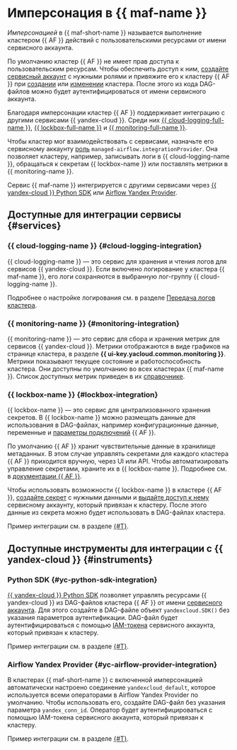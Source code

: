 # Имперсонация в {{ maf-name }}

_Имперсонацией_ в {{ maf-short-name }} называется выполнение кластером {{ AF }} действий с пользовательскими ресурсами от имени сервисного аккаунта.

По умолчанию кластер {{ AF }} не имеет прав доступа к пользовательским ресурсам. Чтобы обеспечить доступ к ним, [создайте сервисный аккаунт](../../iam/operations/sa/create.md#create-sa) с нужными ролями и привяжите его к кластеру {{ AF }} при [создании](../operations/cluster-create.md#create-cluster) или [изменении](../operations/cluster-update.md) кластера. После этого из кода DAG-файлов можно будет аутентифицироваться от имени сервисного аккаунта.

Благодаря имперсонации кластер {{ AF }} поддерживает интеграцию с другими сервисами {{ yandex-cloud }}. Среди них [{{ cloud-logging-full-name }}](../../logging/index.yaml), [{{ lockbox-full-name }}](../../lockbox/concepts/index.md) и [{{ monitoring-full-name }}](../../monitoring/concepts/index.md).

Чтобы кластер мог взаимодействовать с сервисами, назначьте его сервисному аккаунту [роль](../security/index.md#managed-airflow-integrationProvider) `managed-airflow.integrationProvider`. Она позволяет кластеру, например, записывать логи в {{ cloud-logging-name }}, обращаться к секретам {{ lockbox-name }} или поставлять метрики в {{ monitoring-name }}.

Сервис {{ maf-name }} интегрируется с другими сервисами через [{{ yandex-cloud }} Python SDK](https://github.com/yandex-cloud/python-sdk) или [Airflow Yandex Provider](https://airflow.apache.org/docs/apache-airflow-providers-yandex/stable/index.html).

## Доступные для интеграции сервисы {#services}

### {{ cloud-logging-name }} {#cloud-logging-integration}

{{ cloud-logging-name }} — это сервис для хранения и чтения логов для сервисов {{ yandex-cloud }}. Если включено логирование у кластера {{ maf-name }}, его логи сохраняются в выбранную лог-группу {{ cloud-logging-name }}.

Подробнее о настройке логирования см. в разделе [Передача логов кластера](../operations/af-logging.md).

### {{ monitoring-name }} {#monitoring-integration}

{{ monitoring-name }} — это сервис для сбора и хранения метрик для сервисов {{ yandex-cloud }}. Метрики отображаются в виде графиков на странице кластера, в разделе **{{ ui-key.yacloud.common.monitoring }}**. Метрики показывают текущее состояние и работоспособность кластера. Они доступны по умолчанию во всех кластерах {{ maf-name }}. Список доступных метрик приведен в их [справочнике](../metrics.md).

### {{ lockbox-name }} {#lockbox-integration}

{{ lockbox-name }} — это сервис для централизованного хранения секретов. В {{ lockbox-name }} можно размещать данные для использования в DAG-файлах, например конфигурационные данные, переменные и [параметры подключений](../tutorials/data-processing-automation.md#connections) {{ AF }}.

По умолчанию {{ AF }} хранит чувствительные данные в хранилище метаданных. В этом случае управлять секретами для каждого кластера {{ AF }} приходится вручную, через UI или API. Чтобы автоматизировать управление секретами, храните их в {{ lockbox-name }}. Подробнее см. в [документации {{ AF }}](https://airflow.apache.org/docs/apache-airflow/stable/security/secrets/secrets-backend/index.html).

Чтобы использовать возможности {{ lockbox-name }} в кластере {{ AF }}, [создайте секрет](../../lockbox/operations/secret-create.md) с нужными данными и [выдайте доступ к нему](../../lockbox/operations/secret-access.md) сервисному аккаунту, который привязан к кластеру. После этого данные из секрета можно будет использовать в DAG-файлах кластера.

Пример интеграции см. в разделе [{#T}](../tutorials/lockbox-secrets-in-maf-cluster.md).

## Доступные инструменты для интеграции с {{ yandex-cloud }} {#instruments}

### Python SDK {#yc-python-sdk-integration}

[{{ yandex-cloud }} Python SDK](https://github.com/yandex-cloud/python-sdk) позволяет управлять ресурсами {{ yandex-cloud }} из DAG-файлов кластера {{ AF }} от имени [сервисного аккаунта](../../functions/operations/function-sa.md). Для этого создайте в DAG-файле объект `yandexcloud.SDK()` без указания параметров аутентификации. DAG-файл будет аутентифицироваться с помощью [IAM-токена](../../iam/concepts/authorization/iam-token.md) сервисного аккаунта, который привязан к кластеру.

Пример интеграции см. в разделе [{#T}](../tutorials/using-python-sdk.md).

### Airflow Yandex Provider {#yc-airflow-provider-integration}

В кластерах {{ maf-short-name }} с включенной имперсонацией автоматически настроено соединение `yandexcloud_default`, которое используется всеми операторами в Airflow Yandex Provider по умолчанию. Чтобы использовать его, создайте DAG-файл без указания параметра `yandex_conn_id`. Оператор будет аутентифицироваться с помощью IAM-токена сервисного аккаунта, который привязан к кластеру.

Пример интеграции см. в разделе [{#T}](../tutorials/airflow-auto-tasks.md).
